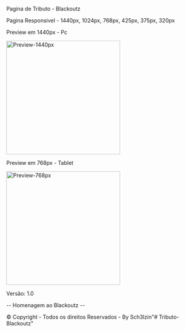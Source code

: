 Pagina de Tributo - Blackoutz

Pagina Responsivel - 1440px, 1024px, 768px, 425px, 375px, 320px

Preview em 1440px - Pc

<img src="" width="300px" alt="Preview-1440px">

Preview em 768px - Tablet

<img src="" width="300px" alt="Preview-768px">

Versão: 1.0

-- Homenagem ao Blackoutz --

© Copyright - Todos os direitos Reservados - By Sch3lzin"# Tributo-Blackoutz" 
